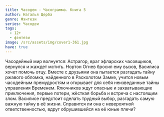 ```yaml
---
title: Часодеи - Часограмма. Книга 5
author: Наталья Щерба
genre: Фэнтези
series: Часодеи
tags:
  - 12+
  - фэнтези
image: /src/assets/img/cover1-361.jpg
have: true
---
```

Часодейный мир волнуется: Астрагор, враг эфларских часовщиков, вернулся и жаждет мстить. Нортон Огнев бросил ему вызов, Василиса хочет помочь отцу. Вместе с друзьями она пытается разгадать тайну ржавого обломка, найденного в Расколотом Замке, учится новым часодейным премудростям и открывает для себя неизведанные тайны управления Временем. Rлючников ждут опасные и захватывающие приключения, первые потери, жёсткая борьба и встреча с настоящим злом. Василисе предстоит сделать трудный выбор, разгадать самую важную тайну в её жизни. Справится ли она с невероятной ответственностью, вдруг обрушившейся на её юные плечи?
